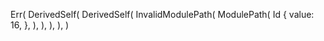 Err(
    DerivedSelf(
        DerivedSelf(
            InvalidModulePath(
                ModulePath(
                    Id {
                        value: 16,
                    },
                ),
            ),
        ),
    ),
)